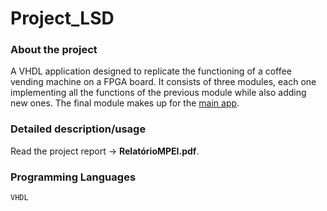 # Project_LSD

### About the project 
A VHDL application designed to replicate the functioning of a coffee vending machine on a FPGA board. 
It consists of three modules, each one implementing all the functions of the previous module while also adding new ones. The final module makes up for the [main app](DemonstracaoConjunta).

### Detailed description/usage 
Read the project report -> **RelatórioMPEI.pdf**. 

### Programming Languages 
`VHDL`

